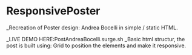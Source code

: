 # ResponsivePoster

\_Recreation of Poster design: Andrea Bocelli in simple / static HTML.

\_LIVE DEMO HERE:PostAndreaBocelli.surge.sh
\_Basic html structur, the post is built using: Grid to position the elements and make it responsive.
